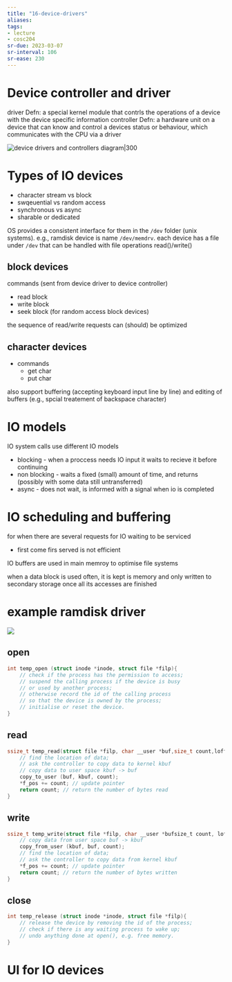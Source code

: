 ```yaml
---
title: "16-device-drivers"
aliases: 
tags: 
- lecture
- cosc204
sr-due: 2023-03-07
sr-interval: 106
sr-ease: 230
---
```


# Device controller and driver
driver Defn:  a special kernel module that contrls the operations of a device with the device specific information
controller Defn: a hardware unit on a device that can know and control a devices status or behaviour, which communicates with the CPU via a driver

![device drivers and controllers diagram|300](https://i.imgur.com/m0nxDqa.png)

# Types of IO devices
- character stream vs block
- swqeuential vs random access
- synchronous vs async
- sharable or dedicated

OS provides a consistent interface for them in the `/dev` folder (unix systems). e.g., ramdisk device is name `/dev/memdrv`. each device has a file under `/dev` that can be handled with file operations read()/write()

## block devices
commands (sent from device driver to device controller)
- read block
- write block
- seek block (for random access block devices)

the sequence of read/write requests can (should) be optimized

## character devices
- commands
	- get char
	- put char

also support buffering (accepting keyboard input line by line) and editing of buffers (e.g., spcial treatement of backspace character)

# IO models
IO system calls use different IO models
- blocking - when a proccess needs IO input it waits to recieve it before continuing
- non blocking - waits a fixed (small) amount of time, and returns (possibly with some data still untransferred)
- async - does not wait, is informed with a signal when io is completed

# IO scheduling and buffering
for when there are several requests for IO waiting to be serviced
- first come firs served is not efficient

IO buffers are used in main memroy to optimise file systems

when a data block is used often, it is kept is memory and only written to secondary storage once all its accesses are finished

# example ramdisk driver
![](https://i.imgur.com/NIqCAzy.png)

## open
``` c
int temp_open (struct inode *inode, struct file *filp){ 
	// check if the process has the permission to access; 
	// suspend the calling process if the device is busy 
	// or used by another process; 
	// otherwise record the id of the calling process 
	// so that the device is owned by the process; 
	// initialise or reset the device. 
}
```

## read
```c
ssize_t temp_read(struct file *filp, char __user *buf,size_t count,loff_t *f_pos){ 
	// find the location of data; 
	// ask the controller to copy data to kernel kbuf 
	// copy data to user space kbuf -> buf 
	copy_to_user (buf, kbuf, count); 
	*f_pos += count; // update pointer 
	return count; // return the number of bytes read 
}
```

## write
```c
ssize_t temp_write(struct file *filp, char __user *bufsize_t count, loff_t *f_pos){ 
	// copy data from user space buf -> kbuf 
	copy_from_user (kbuf, buf, count); 
	// find the location of data; 
	// ask the controller to copy data from kernel kbuf 
	*f_pos += count; // update pointer 
	return count; // return the number of bytes written 
}
```

## close
```c
int temp_release (struct inode *inode, struct file *filp){
	// release the device by removing the id of the process;
	// check if there is any waiting process to wake up;
	// undo anything done at open(), e.g. free memory. 
}
```

# UI for IO devices
